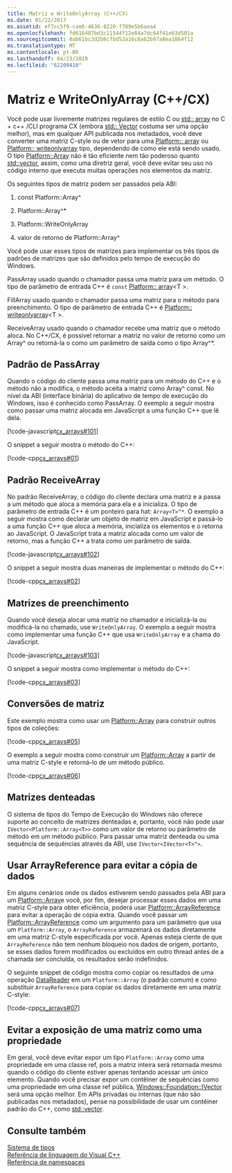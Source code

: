 ```yaml
---
title: Matriz e WriteOnlyArray (C++/CX)
ms.date: 01/22/2017
ms.assetid: ef7cc5f9-cae6-4636-8220-f789e5b6aea4
ms.openlocfilehash: fd616487bd3c11544f12e84a7dc64f41e63d501a
ms.sourcegitcommit: 0ab61bc3d2b6cfbd52a16c6ab2b97a8ea1864f12
ms.translationtype: MT
ms.contentlocale: pt-BR
ms.lasthandoff: 04/23/2019
ms.locfileid: "62209410"
---
```

# <a name="array-and-writeonlyarray-ccx"></a>Matriz e WriteOnlyArray (C++/CX)

Você pode usar livremente matrizes regulares de estilo C ou [std:: array](../standard-library/array-class-stl.md) no C + c++ /CLI programa CX (embora [std:: Vector](../standard-library/vector-class.md) costuma ser uma opção melhor), mas em qualquer API publicada nos metadados, você deve converter uma matriz C-style ou de vetor para uma [Platform:: array](../cppcx/platform-array-class.md) ou [Platform:: writeonlyarray](../cppcx/platform-writeonlyarray-class.md) tipo, dependendo de como ele está sendo usado. O tipo [Platform::Array](../cppcx/platform-array-class.md) não é tão eficiente nem tão poderoso quanto [std::vector](../standard-library/vector-class.md), assim, como uma diretriz geral, você deve evitar seu uso no código interno que executa muitas operações nos elementos da matriz.

Os seguintes tipos de matriz podem ser passados pela ABI:

1. const Platform::Array^

1. Platform::Array^*

1. Platform::WriteOnlyArray

1. valor de retorno de Platform::Array^

Você pode usar esses tipos de matrizes para implementar os três tipos de padrões de matrizes que são definidos pelo tempo de execução do Windows.

PassArray usado quando o chamador passa uma matriz para um método. O tipo de parâmetro de entrada C++ é `const` [Platform:: array](../cppcx/platform-array-class.md)\<T >.

FillArray usado quando o chamador passa uma matriz para o método para preenchimento. O tipo de parâmetro de entrada C++ é [Platform:: writeonlyarray](../cppcx/platform-writeonlyarray-class.md)\<T >.

ReceiveArray usado quando o chamador recebe uma matriz que o método aloca. No C++/CX, é possível retornar a matriz no valor de retorno como um Array^ ou retorná-la o como um parâmetro de saída como o tipo Array^*.

## <a name="passarray-pattern"></a>Padrão de PassArray

Quando o código do cliente passa uma matriz para um método do C++ e o método não a modifica, o método aceita a matriz como Array^ const. No nível da ABI (interface binária) do aplicativo de tempo de execução do Windows, isso é conhecido como PassArray. O exemplo a seguir mostra como passar uma matriz alocada em JavaScript a uma função C++ que lê dela.

[!code-javascript[cx_arrays#101](../cppcx/codesnippet/JavaScript/array-and-writeonlyarray-c-_1.js)]

O snippet a seguir mostra o método do C++:

[!code-cpp[cx_arrays#01](../cppcx/codesnippet/CPP/js-array/class1.cpp#01)]

## <a name="receivearray-pattern"></a>Padrão ReceiveArray

No padrão ReceiveArray, o código do cliente declara uma matriz e a passa a um método que aloca a memória para ela e a inicializa. O tipo de parâmetro de entrada C++ é um ponteiro para hat: `Array<T>^*`. O exemplo a seguir mostra como declarar um objeto de matriz em JavaScript e passá-lo a uma função C++ que aloca a memória, inicializa os elementos e o retorna ao JavaScript. O JavaScript trata a matriz alocada como um valor de retorno, mas a função C++ a trata como um parâmetro de saída.

[!code-javascript[cx_arrays#102](../cppcx/codesnippet/JavaScript/array-and-writeonlyarray-c-_3.js)]

O snippet a seguir mostra duas maneiras de implementar o método do C++:

[!code-cpp[cx_arrays#02](../cppcx/codesnippet/CPP/js-array/class1.cpp#02)]

## <a name="fill-arrays"></a>Matrizes de preenchimento

Quando você deseja alocar uma matriz no chamador e inicializá-la ou modificá-la no chamado, use `WriteOnlyArray`. O exemplo a seguir mostra como implementar uma função C++ que usa `WriteOnlyArray` e a chama do JavaScript.

[!code-javascript[cx_arrays#103](../cppcx/codesnippet/JavaScript/array-and-writeonlyarray-c-_5.js)]

O snippet a seguir mostra como implementar o método do C++:

[!code-cpp[cx_arrays#03](../cppcx/codesnippet/CPP/js-array/class1.cpp#03)]

## <a name="array-conversions"></a>Conversões de matriz

Este exemplo mostra como usar um [Platform::Array](../cppcx/platform-array-class.md) para construir outros tipos de coleções:

[!code-cpp[cx_arrays#05](../cppcx/codesnippet/CPP/js-array/class1.cpp#05)]

O exemplo a seguir mostra como construir um [Platform::Array](../cppcx/platform-array-class.md) a partir de uma matriz C-style e retorná-lo de um método público.

[!code-cpp[cx_arrays#06](../cppcx/codesnippet/CPP/js-array/class1.cpp#06)]

## <a name="jagged-arrays"></a>Matrizes denteadas

O sistema de tipos do Tempo de Execução do Windows não oferece suporte ao conceito de matrizes denteadas e, portanto, você não pode usar `IVector<Platform::Array<T>>` como um valor de retorno ou parâmetro de método em um método público. Para passar uma matriz denteada ou uma sequência de sequências através da ABI, use `IVector<IVector<T>^>`.

## <a name="use-arrayreference-to-avoid-copying-data"></a>Usar ArrayReference para evitar a cópia de dados

Em alguns cenários onde os dados estiverem sendo passados pela ABI para um [Platform::Array](../cppcx/platform-array-class.md)e você, por fim, desejar processar esses dados em uma matriz C-style para obter eficiência, poderá usar [Platform::ArrayReference](../cppcx/platform-arrayreference-class.md) para evitar a operação de cópia extra. Quando você passar um [Platform::ArrayReference](../cppcx/platform-arrayreference-class.md) como um argumento para um parâmetro que usa um `Platform::Array`, o `ArrayReference` armazenará os dados diretamente em uma matriz C-style especificada por você. Apenas esteja ciente de que `ArrayReference` não tem nenhum bloqueio nos dados de origem, portanto, se esses dados forem modificados ou excluídos em outro thread antes de a chamada ser concluída, os resultados serão indefinidos.

O seguinte snippet de código mostra como copiar os resultados de uma operação [DataReader](/uwp/api/Windows.Storage.Streams.DataReader) em um `Platform::Array` (o padrão comum) e como substituir `ArrayReference` para copiar os dados diretamente em uma matriz C-style:

[!code-cpp[cx_arrays#07](../cppcx/codesnippet/CPP/js-array/class1.h#07)]

## <a name="avoid-exposing-an-array-as-a-property"></a>Evitar a exposição de uma matriz como uma propriedade

Em geral, você deve evitar expor um tipo `Platform::Array` como uma propriedade em uma classe ref, pois a matriz inteira será retornada mesmo quando o código do cliente estiver apenas tentando acessar um único elemento. Quando você precisar expor um contêiner de sequências como uma propriedade em uma classe ref pública, [Windows::Foundation::IVector](/uwp/api/Windows.Foundation.Collections.IVector_T_) será uma opção melhor. Em APIs privadas ou internas (que não são publicadas nos metadados), pense na possibilidade de usar um contêiner padrão do C++, como [std::vector](../standard-library/vector-class.md).

## <a name="see-also"></a>Consulte também

[Sistema de tipos](../cppcx/type-system-c-cx.md)<br/>
[Referência de linguagem do Visual C++](../cppcx/visual-c-language-reference-c-cx.md)<br/>
[Referência de namespaces](../cppcx/namespaces-reference-c-cx.md)
